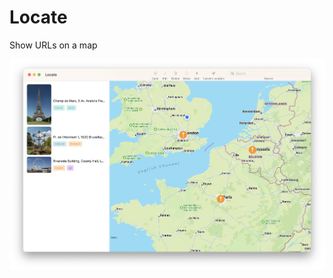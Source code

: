 # Locate

Show URLs on a map

![Screenshot of Locate showing a map of some tourist attractions](screenshots/main.png)
